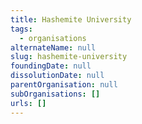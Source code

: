 ```yaml
---
title: Hashemite University
tags:
  - organisations
alternateName: null
slug: hashemite-university
foundingDate: null
dissolutionDate: null
parentOrganisation: null
subOrganisations: []
urls: []
---
```


